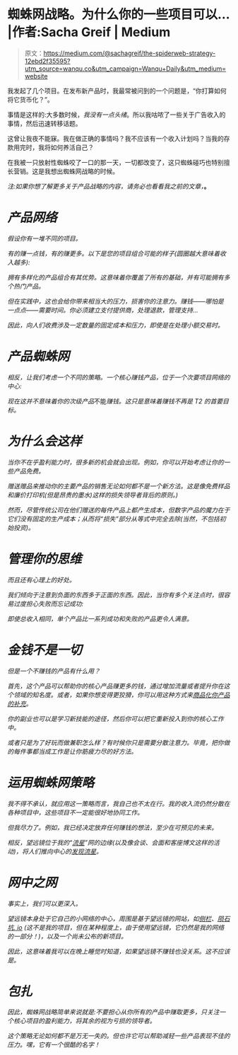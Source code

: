 # 蜘蛛网战略。为什么你的一些项目可以… |作者:Sacha Greif | Medium

> 原文：<https://medium.com/@sachagreif/the-spiderweb-strategy-12ebd2f35595?utm_source=wanqu.co&utm_campaign=Wanqu+Daily&utm_medium=website>

我发起了几个项目。在发布新产品时，我最常被问到的一个问题是，“你打算如何将它货币化？”。

事情是这样的:大多数时候，*我没有一点头绪*。所以我咕哝了一些关于广告收入的事情，然后迅速转移话题。

这曾让我夜不能寐。我在做正确的事情吗？我不应该有一个收入计划吗？当我的存款用完时，我将如何养活自己？

在我被一只放射性蜘蛛咬了一口的那一天，一切都改变了，这只蜘蛛碰巧也特别擅长营销。这是我想出蜘蛛网战略的时候。

*注:如果你想了解更多关于产品战略的内容，请务必也看看我之前的文章，*[](/my-thoughts-7/the-product-spectrum-bb2084b6f5b3)**。**

# *产品网络*

*假设你有一堆不同的项目。*

*有的赚一点钱，有的赚更多。以下是您的项目组合可能的样子(圆圈越大意味着收入越多):*



*拥有多样化的产品组合有其优势。这意味着你覆盖了所有的基础，并有可能拥有多个热门产品。*

*但在实践中，这也会给你带来相当大的压力，损害你的注意力。赚钱——哪怕是一点点——需要时间。你必须建立支付提供商，处理退款，管理支持…*

*因此，向人们收费涉及一定数量的固定成本和压力，即使是在处理小额交易时。*

# *产品蜘蛛网*

*相反，让我们考虑一个不同的策略。一个核心赚钱产品，位于一个次要项目网络的中心:*



*现在这并不意味着你的次级产品*不能*赚钱。这只是意味着赚钱不再是 T2 的首要目标。*

# *为什么会这样*

*当你不在乎盈利能力时，很多新的机会就会出现。例如，你可以开始考虑让你的一些产品免费。*

*赠送赠品来推动你的主要产品的销售无论如何都不是一个新方法。这是像免费样品和廉价打印机(但是昂贵的墨水)这样的损失领导者背后的原则。)*

*然而，尽管传统公司在他们赠送的每件产品上都产生成本，但数字产品的魔力在于它们没有固定的生产成本；从而将“损失”部分从等式中完全去除(当然，不包括初始投资)。*

# *管理你的思维*

*而且还有心理上的好处。*

*我们倾向于注意到负面的东西多于正面的东西。因此，当你有多个关注点时，很容易过度担心失败而忘记成功:*



*即使总收入相同，单个产品比一系列成功和失败的产品更令人满意。*

# *金钱不是一切*

*但是一个不赚钱的产品有什么用？*

*首先，这个产品可以帮助你的核心产品赚更多的钱，通过增加流量或者提升你在这个领域的知名度。或者，如果你想变得更狡猾，你可以用这种方式来[商品化你产品的补充](http://www.joelonsoftware.com/articles/StrategyLetterV.html)。*

*你的副业也可以是学习新技能的途径，然后你可以把它重新投入到你的核心工作中。*

*或者只是为了好玩而做兼职怎么样？有时候你只是需要分散注意力。毕竟，把你做的每件事都当成工作是让你筋疲力尽的好方法。*

# *运用蜘蛛网策略*

*我不得不承认，就应用这一策略而言，我自己也不太在行。我的收入流仍然分散在各种项目中，这些项目不一定能很好地协同工作。*

*但我尽力了。例如，我已经决定放弃任何赚钱的想法，至少在可预见的未来。*

*相反，望远镜位于我的“[流星](http://meteor.com)”网的边缘(以及像会谈、会面和客座博文这样的活动)，将人们推向中心的[发现流星](http://discovermeteor.com)。*



# *网中之网*

*事实上，我们可以更深入。*

*望远镜本身处于它自己的小网络的中心，周围是基于望远镜的网站，如[侧栏](http://sidebar.io)、[陨石坑. io](http://crater.io) (这不是我的项目，但在某种程度上，由于使用望远镜，它仍然是我的网络的一部分！)，以及一个尚未公布的新项目。*



*因此，这意味着我可以在晚上睡觉时知道，如果望远镜不赚钱也没关系。这不应该是。*

# *包扎*

*因此，蜘蛛网战略简单来说就是:不要担心从你所有的产品中赚取更多，只关注一个核心项目的盈利能力，将其余的视为亏损的领导者。*

*这个策略无论如何都不是万无一失的。但也许它可以帮助减轻一些产品表现不佳的压力。嘿，它有一个很酷的名字！*









